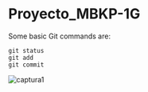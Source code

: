 # Proyecto_MBKP-1G

Some basic Git commands are:
```
git status
git add
git commit
```
![captura1](https://media.github.ibm.com/user/385386/files/3a00beb8-5647-4a94-8043-fa42973e1dc8)
